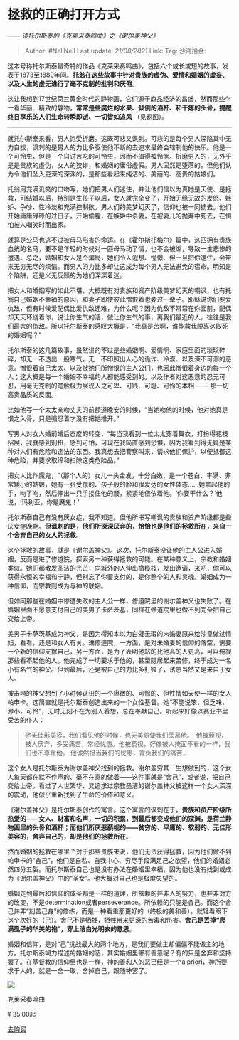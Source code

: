 # 拯救的正确打开方式

*—— 读托尔斯泰的《克莱采奏鸣曲》之《谢尔盖神父》*

> Author: #NellNell
> Last update: *21/08/2021*
> Link:
> Tag:
> 沙海拾金:

这本号称托尔斯泰最奇特的作品《克莱采奏鸣曲》，包括六个或长或短的故事，发表于1873至1889年间。**托翁在这些故事中针对贵族的虚伪、爱情和婚姻的虚妄、以及人生的虚无进行了毫不克制的批判和厌倦**。

这让我想到17世纪荷兰黄金时代的静物画，它们源于商品经济的昌盛，然而那些乍一看华丽、精致的静物，**常常是些腐烂的水果、倾倒的酒杯、和干瘪的头骨，提醒终日享乐的人们生命转瞬即逝、一切皆如追风** （见题图）。

---

就托尔斯泰来看，男人饱受折磨。这既可悲又讽刺。可悲的是每个男人深陷其中无力自拔，讽刺的是男人的力比多驱使他不断的去追求最终会辖制他的快乐。他是一个可怜虫，但是一个自讨苦吃的可怜虫，因而不值得被怜悯。折磨男人的，无外乎是是贵族的虚伪，女人的狡诈，和婚姻的庸俗虚假。男人固然是堕落的，但他们认为令他们坠入更深的深渊的，是那些看起来纯洁的、美丽的、高贵的姑娘们。

托翁用充满讥笑的口吻写，她们把男人们迷住，并让他们信以为真她是天使、是拯救，可结婚以后，特别是生孩子以后，女人就完全变了，开始无缘无故的发怒、嫉妒、争吵、性冷淡和充满控制欲。男人们的美梦幻灭了，信仰也被一同掳去。他们开始庸庸碌碌的过日子，开始偷腥，在嫉妒中杀妻，在被妻儿的抛弃中死去，在惧怕被人嘲笑时而出家。

就算是公马也逃不过被母马陷害的命运。在《霍尔斯托梅尔》篇中，这匹拥有贵族血统的名马，要不是年轻的时候对一匹母马动了情，也不会被煽，导致一生悲惨的遭遇。总之，婚姻和女人是个骗局，她们令人遐想、憧憬、但一旦把你逮住，会带来无穷无尽的烦恼。而男人的力比多却让这成为每个男人无法避免的宿命。明知是个陷阱，还是义无反顾的为她们深深着迷。

把女人和婚姻写的如此不堪，大概既有对贵族和资产阶级美梦幻灭的嘲讽，也有托翁自己婚姻不幸福的原因，和妻子即使彼此憎恨着也要过一辈子。耶稣说你们要爱仇敌，但有时候爱配偶比爱仇敌还难，为什么呢？因为仇敌不常常在你面前，配偶却天天环绕着你，说让你生气的话，做让你生气的事，离我们最近的人，往往是我们最大的仇敌。所以托尔斯泰的感叹大概是，“我真是苦啊，谁能救我脱离这取死的婚姻呢？”

托尔斯泰的这几篇故事，虽然讲的不过是些婚姻啊、爱情啊、家庭里面的琐琐碎碎，却无一不透出一股寒气，无一不印照出人心的诡诈、冷漠、以及深不可测的恶意。憎恨着自己太太、以及被她们所憎恨的主人公们，也因此憎恨着身边的每一个人；这大概是每一个婚姻不幸福的人都能感受到的。以及作者对这恶意的忍无可忍，用毫无克制的笔触极力展现人之可卑、可贱、可耻、可怜的本相 —— 那一切高贵品质的反面。

比如他写一个太太亲吻丈夫的前额道晚安的时候，“当她吻他的时候，他对她真是恨之入骨，只是强忍着才没有把她推开。”

写男人对女人婚前婚后态度的转变，“每当我看到一位太太穿着舞衣，打扮得花枝招展，我就感到别扭，感到可怕，可现在我简直感到恐惧，因为我看到得无疑是某种对人们有危险和违法的东西。我真想去把警察叫来，请求他们保护，以便抵御这种危险，并要求取缔和扫除这类危险品。”

把女人比作魔鬼，“（那个人的）女儿一头金发，十分白嫩，是一个苍白、丰满、非常矮小的姑娘，她有一张受惊的、孩子般的脸和很发达的女性体态……她拿起他的手，吻了吻，然后伸出一只手搂住他的腰，紧紧地偎依着他。‘你要干什么？’他说，‘玛利亚，你是魔鬼！’

托尔斯泰自己有没有厌女症，我不知道。但他所书写嘲讽的贵族和资产阶级都是些厌女症晚期。**但讽刺的是，他们所深深厌弃的，恰恰也是他们的拯救所在，来自一个舍弃自己的女人的拯救**。

这个拯救的故事，就是《谢尔盖神父》。这次，托尔斯泰没让他的主人公进入婚姻，反而是进了修道院，探索另一种获得拯救的可能。在某种意义上，宗教和婚姻类似。她们都散发圣洁的光芒，向城外的人伸出橄榄枝，发出邀请，来吧，你可以获得永恒的幸福和宁静，但别忘了你要支付的，是你整个的人和灵魂。婚姻成为一种信仰，而宗教则成为与神的联姻。

但如同那些在婚姻中惨遭失败的主人公一样，修道院里的谢尔盖神父也失败了。在婚姻里面不愿意支付自己的美男子卡萨茨基，同样在修道院里也做不到完全把自己交给上帝。

美男子卡萨茨基成为神父，是因为得知本以为白璧无瑕的未婚妻原来给沙皇做过情妇，看看，还是和女人有关。进修道院，一方面，是对未婚妻的信仰的落空，需要一个新的信仰支撑自己，另一方面，是为了表明他站的比他高的人更高，可以俯视那些看不起他的人。他完成了一切要求于他的，甚至隐居起来苦修，终于成为一名小有名气的神父。但到最后，还是被自己的力比多打败了，诱惑当然又是来自于女人。

被击垮的神父想到了小时候认识的一个卑微的、可怜的、但性情如天使一样的女人帕申卡。这简直就是托尔斯泰创造出来的一个女性基督。她“不能说笨，但乏味，渺小，可怜”，无时无刻不在为别人着想，总在奉献自己。听起来好像以赛亚书里受苦的仆人：

> 他无佳形美容，我们看见他的时候，也无美貌使我们羡慕他。
>  他被藐视，被人厌弃，多受痛苦，常经忧患。他被藐视，好像被人掩面不看的一样，我们也不尊重他。
> 他诚然担当我们的忧患，背负我们的痛苦，

这个女人是托尔斯泰为谢尔盖神父找到的拯救。谢尔盖穷其一生想做到的，这个女人每天都在默不作声的、毫不在意的做着——这件事就是“舍己”，或者说，把自己交给上帝。看过了人世繁华、又追求过宗教圣洁的谢尔盖神父被这样一个女人深深的震动，他似乎重新找到了生命的价值和意义。

《谢尔盖神父》是托尔斯泰创作的寓言。这个寓言的讽刺在于，**贵族和资产阶级所热爱的——女人、财富和名声，一切的积累，到最后都变成他们的深渊，是荷兰静物画里的头骨和酒杯；而他们所厌恶藐视的——贫穷的、平庸的、软弱的、无佳形美容的，舍弃自己的，却是他们的拯救所在**。

然而婚姻的拯救在哪里？对于那些贵族来说，他们无法获得拯救，因为他们做不到帕申卡的“舍己”，他们是自私、自我中心、穷尽手段满足己之欲望，他们的婚姻必然四分五裂。而托尔斯泰自己也是没有办法在婚姻里幸福，因为他也没有找到或成为《谢尔盖神父》中的“圣女”。他大概对自己也是极度失望的。

婚姻走到最后和信仰的成圣都是一样的道理，所依赖的并非人的努力，也并非对方的改变，不是determination或者perseverance。所依赖的只能是舍己。而这个舍己并非“刻苦己身”的修练，而是一种看重那更好的（终极的美和善），就轻看眼下这个次好的（己）。舍己不是牺牲，牺牲带来更深的苦毒和伤害。**舍己是丢掉“爬满虱子的华美的袍”，穿上洁白光明衣的意思**。

婚姻和信仰，是对“己”挑战最大的两个地方，是我们要做主却偏偏不能做主的地方。托尔斯泰竭力描述的婚姻的恶，其实婚姻里哪有善恶呢？有的只是舍弃和坚持罢了。在基督教的信仰里也是一样，神的善和人的恶已经是一个a priori，神所要求于人的，就是一舍一取，舍掉自己，跟随神罢了。

![](https://pic1.zhimg.com/v2-c51dd54dc3ac68e14f3c1cd02491d5ae_720w.jpg?source=b555e01d)

克莱采奏鸣曲

¥ 35.00起

[去购买](https://union-click.jd.com/jdc?e=jdext-1184761069318434816-0&p=AyIGZRtYFAcXBFIZWR0yEgdTEl0QBxY3EUQDS10iXhBeGlcJDBkNXg9JHUlSSkkFSRwSB1MSXRAHFhgMXgdIMnYCJnsMQVpFZA99CBV6el0icDJiXUQLWStbHAIQD1QaWxIBIgdUGlsRBxEEUxprJQIXNwd1g6O0yqLkB4%2B%2FjcePwitaJQIWAVEYXh0DFgZTHVolAhoDZc31gdeauIyr%2FsOovNLYq46cqca50ytrJQEiXABPElAeEgdcHl0SAhMAXRlbHAcQAlwbXAkDIgdUGlgUCxcPVx41FGwSD1EZXBIEFgVVK1slAiJYEUYGJQATBlcZ)
